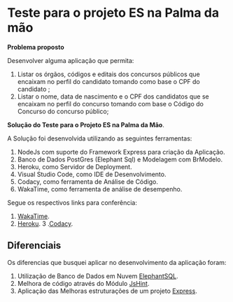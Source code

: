 # Teste para o projeto ES na Palma da mão

**Problema proposto**

Desenvolver alguma aplicação que permita:
1. Listar os órgãos, códigos e editais dos concursos públicos que encaixam no perfil do candidato tomando como base o CPF do candidato ;
2. Listar o nome, data de nascimento e o CPF dos candidatos que se encaixam no perfil do concurso tomando com base o Código do Concurso do concurso público;

**Solução do Teste para o Projeto ES na Palma da Mão**.

A Solução foi desenvolvida utilizando as seguintes ferramentas:
1. NodeJs com suporte do Framework Express para criação da Aplicação.
2. Banco de Dados PostGres (Elephant Sql) e Modelagem com BrModelo.
3. Heroku, como Servidor de Deployment.
4. Visual Studio Code, como IDE de Desenvolvimento.
5. Codacy, como ferramenta de Análise de Código.
6. WakaTime, como ferramenta de análise de desempenho.

Segue os respectivos links para conferência:
1. [WakaTime](https://wakatime.com/projects/es-palma-mao).
2. [Heroku](https://espm-challenge.herokuapp.com/).
3 .[Codacy](https://app.codacy.com/project/tarcisiobruni/venha-para-es-palma-mao/dashboard).
 
## Diferenciais 

Os diferencias que busquei aplicar no desenvolvimento da aplicação foram:

1. Utilização de Banco de Dados em Nuvem [ElephantSQL](https://www.elephantsql.com/docs/).
2. Melhora de código através do Módulo [JsHint](https://jshint.com/).
3. Aplicação das Melhoras estruturações de um projeto [Express](https://www.terlici.com/2014/08/25/best-practices-express-structure.html).